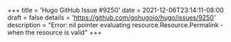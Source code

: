 +++
title = 'Hugo GitHub Issue #9250'
date = 2021-12-06T23:14:11-08:00
draft = false
details = 'https://github.com/gohugoio/hugo/issues/9250'
description = "Error: nil pointer evaluating resource.Resource.Permalink - when the resource is valid"
+++
